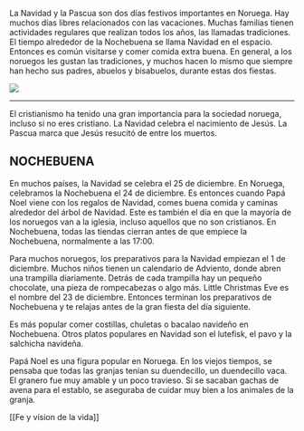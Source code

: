 La Navidad y la Pascua son dos días festivos importantes en Noruega. Hay muchos días libres relacionados con las vacaciones. Muchas familias tienen actividades regulares que realizan todos los años, las llamadas tradiciones. El tiempo alrededor de la Nochebuena se llama Navidad en el espacio. Entonces es común visitarse y comer comida extra buena. En general, a los noruegos les gustan las tradiciones, y muchos hacen lo mismo que siempre han hecho sus padres, abuelos y bisabuelos, durante estas dos fiestas.

![](https://cdn.kursoria.no/pensum/elements/-_vfcdxs.jpg)

---

El cristianismo ha tenido una gran importancia para la sociedad noruega, incluso si no eres cristiano. La Navidad celebra el nacimiento de Jesús. La Pascua marca que Jesús resucitó de entre los muertos.

## NOCHEBUENA

En muchos países, la Navidad se celebra el 25 de diciembre. En Noruega, celebramos la Nochebuena el 24 de diciembre. Es entonces cuando Papá Noel viene con los regalos de Navidad, comes buena comida y caminas alrededor del árbol de Navidad. Este es también el día en que la mayoría de los noruegos van a la iglesia, incluso aquellos que no son cristianos. En Nochebuena, todas las tiendas cierran antes de que empiece la Nochebuena, normalmente a las 17:00.

Para muchos noruegos, los preparativos para la Navidad empiezan el 1 de diciembre. Muchos niños tienen un calendario de Adviento, donde abren una trampilla diariamente. Detrás de cada trampilla hay un pequeño chocolate, una pieza de rompecabezas o algo más. Little Christmas Eve es el nombre del 23 de diciembre. Entonces terminan los preparativos de Nochebuena y te relajas antes de la gran fiesta del día siguiente.

Es más popular comer costillas, chuletas o bacalao navideño en Nochebuena. Otros platos populares en Navidad son el lutefisk, el pavo y la salchicha navideña.

Papá Noel es una figura popular en Noruega. En los viejos tiempos, se pensaba que todas las granjas tenían su duendecillo, un duendecillo vaca. El granero fue muy amable y un poco travieso. Si se sacaban gachas de avena para el establo, se aseguraba de cuidar muy bien a los animales de la granja.

[[Fe y vision de la vida]]
